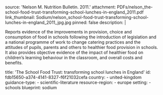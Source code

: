 source: 'Nelson M. Nutrition Bulletin. 2011.'
attachment: PDFs/nelson_the-school-food-trust-transforming-school-lunches-in-england_2011.pdf
link_thumbnail: Sodium/nelson_school-food-trust-transforming-school-lunches-in-england_2011_jpg.jpg
pinned: false
description: |
  <p>Reports evidence of the improvements in provision, choice and consumption of food in schools following the introduction of legislation and a national programme of work to change catering practices and the attitudes of pupils, parents and others to healthier food provision in schools. It also provides objective evidence of the impact of healthier food on children’s learning behaviour in the classroom, and overall costs and benefits.
  </p>
title: 'The School Food Trust: transforming school lunches in England'
id: fdb15650-a374-4141-8327-f6f21032cefa
country:
  - united-kingdom
guidance-type:
  - scientific-literature
resource-region:
  - europe
setting:
  - schools
blueprint: sodium
